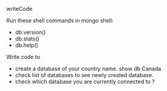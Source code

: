 writeCode

Run these shell commands in mongo shell:

- db.version()
- db.stats()
- db.help()

Write code to

- create a database of your country name.
show db Canada
- check list of databases to see newly created database.
- check which database you are currently connected to ?
